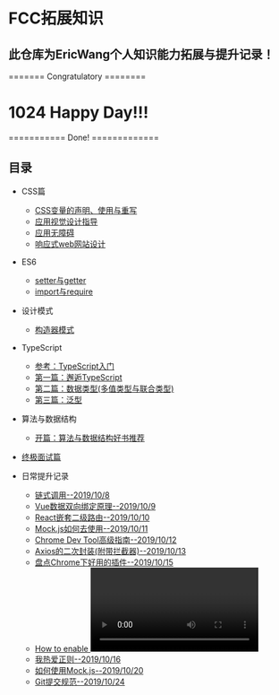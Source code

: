 # FCC拓展知识

## 此仓库为EricWang个人知识能力拓展与提升记录！

======= Congratulatory ========
# 1024 Happy  Day!!!
=========== Done! =============

## 目录  

- CSS篇
  - [CSS变量的声明、使用与重写](src/01cssvariable.html)
  - [应用视觉设计指导](src/02APP_DESIGN.md)  
  - [应用无障碍](src/03ApplicationAccessibility.md) 
  - [响应式web网站设计](src/04ResponsiveAndAdaptive.md)
- ES6
  - [setter与getter](src/05SetAndGet.js)
  - [import与require](src/06import&require.md)
- 设计模式 
  - [构造器模式](./src/07ConstructorMode.md) 
- TypeScript
  - [参考：TypeScript入门](https://ts.xcatliu.com/)
  - [第一篇：邂逅TypeScript](./src/ts_notes/01邂逅TS.md)
  - [第二篇：数据类型(多值类型与联合类型)](./src/ts_notes/02ts数据类型(多值类型与联合类型).md)
  - [第三篇：泛型](./src/ts_notes/03ts泛型.md)
  
- 算法与数据结构
  - [开篇：算法与数据结构好书推荐](https://www.jianshu.com/p/75102d69e546)
  
- [终极面试篇](src/Interview.md)
- 日常提升记录
  - [链式调用--2019/10/8](./daily/2019/10/ChainedCall.md)
  - [Vue数据双向绑定原理--2019/10/9](daily/2019/10/Vue数据双向绑定源码分析.md)
  - [React嵌套二级路由--2019/10/10](https://github.com/bigbigDreamer/PersonalWebSite/issues/2)
  - [Mock.js如何去使用--2019/10/11](https://github.com/bigbigDreamer/PersonalWebSite/issues/1)
  - [Chrome Dev Tool高级指南--2019/10/12](https://mp.weixin.qq.com/s?__biz=MzU3NjczNDk2MA==&mid=2247484637&idx=1&sn=1c47455f539fa87f0f29bbe58b1bf33c&chksm=fd0e1742ca799e540042e1595ee03a6a8e78c8ada9bcd5378f0e9dbe489679adedf38b3d3f3e&scene=0&xtrack=1&key=54e46c2d26bbf65758529c4f28eb16aadec7b17a87d7ae807eb6da321e796250be1cbf01fff931d05b9ee48e1baf4e5bcec9a14262801d720777466153f10af0435d0579c3dcfb90e3a8143876d7816c&ascene=1&uin=MTI1MTM4NDc4OA%3D%3D&devicetype=Windows+10&version=62060841&lang=zh_CN&pass_ticket=XDu3a8IiRMmzNvbZG1ziS62MglSqZ287fDHW%2F%2ByD5Uj7M0UenJvy%2B3AhDkYiLJpk)
  - [Axios的二次封装(附带拦截器)--2019/10/13](https://github.com/bigbigDreamer/PersonalWebSite/issues/5)
  - [盘点Chrome下好用的插件--2019/10/15](https://github.com/bigbigDreamer/FCC_Record/issues/1)
  - [How to enable <video> and <audio> tags in all major browsers--2019/10/16](https://html5media.info/)
  - [我热爱正则--2019/10/16](http://leaverou.github.io/regexplained/)
  - [如何使用Mock.js--2019/10/20](./daily/2019/10/如何使用Mock.md)
  - [Git提交规范--2019/10/24](https://github.com/bigbigDreamer/FCC_Record/issues/6)
  